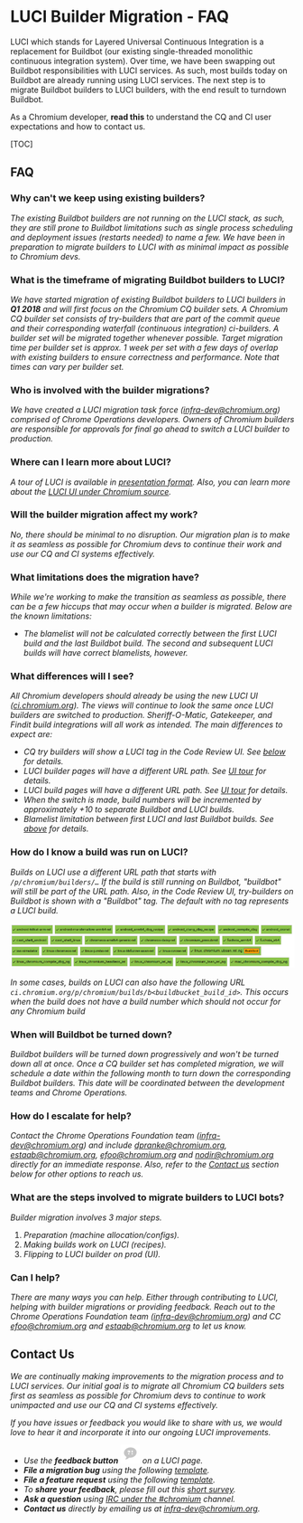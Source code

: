 # LUCI Builder Migration - FAQ

LUCI which stands for Layered Universal Continuous Integration is a replacement
for Buildbot (our existing single-threaded monolithic continuous integration
system). Over time, we have been swapping out Buildbot responsibilities with
LUCI services. As such, most builds today on Buildbot are already running using
LUCI services. The next step is to migrate Buildbot builders to LUCI builders,
with the end result to turndown Buildbot.

As a Chromium developer, **read this** to understand the CQ and CI
user expectations and how to contact us.

[TOC]

## FAQ

### **Why can't we keep using existing builders?**

_The existing Buildbot builders are not running on the LUCI stack, as such, they
are still prone to Buildbot limitations such as single process scheduling and
deployment issues (restarts needed) to name a few. We have been in preparation
to migrate builders to LUCI with as minimal impact as possible to Chromium devs._

### **What is the timeframe of migrating Buildbot builders to LUCI?**

*We have started migration of existing Buildbot builders to LUCI builders in
**Q1 2018** and will first focus on the Chromium CQ builder sets. A Chromium
CQ builder set consists of try-builders that are part of the commit queue and their
corresponding waterfall (continuous integration) ci-builders. A builder set will
be migrated together whenever possible. Target migration time per builder set is
approx. 1 week per set with a few days of overlap with existing builders to
ensure correctness and performance. Note that times can vary per builder set.*

### **Who is involved with the builder migrations?**

*We have created a LUCI migration task force
([infra-dev@chromium.org](mailto:infra-dev@chromium.org)) comprised of Chrome
Operations developers. Owners of Chromium builders are responsible for approvals
for final go ahead to switch a LUCI builder to production.*

### **Where can I learn more about LUCI?**

*A tour of LUCI is available in [presentation format](http://bit.ly/2kgyE9U).
Also, you can learn more about the [LUCI UI under Chromium
source](tour_of_luci_ui.md).*

### **Will the builder migration affect my work?**

*No, there should be minimal to no disruption. Our migration plan is to make it
as seamless as possible for Chromium devs to continue their work and use our CQ
and CI systems effectively.*

### **What limitations does the migration have?**

*While we're working to make the transition as seamless as possible, there can
be a few hiccups that may occur when a builder is migrated. Below are the
known limitations:*

* *The blamelist will not be calculated correctly between the first LUCI build
  and the last Buildbot build. The second and subsequent LUCI builds will have
  correct blamelists, however.*

### **What differences will I see?**

*All Chromium developers should already be using the new LUCI UI
([ci.chromium.org](https://ci.chromium.org)). The views will continue to look the
same once LUCI builders are switched to production. Sheriff-O-Matic,
Gatekeeper, and Findit build integrations will all work as intended. The
main differences to expect are:*

* *CQ try builders will show a LUCI tag in the Code Review UI. See
  [below](#How-do-I-know-a-build-was-run-on-LUCI) for details.*
* *LUCI builder pages will have a different URL path. See [UI
  tour](tour_of_luci_ui.md#builder-page)
  for details.*
* *LUCI build pages will have a different URL path. See
  [UI tour](tour_of_luci_ui.md#build-results-page)
  for details.*
* *When the switch is made, build numbers will be incremented
  by approximately +10 to separate Buildbot and LUCI
  builds.*
* *Blamelist limitation between first LUCI and last
  Buildbot builds. See
  [above](#What-limitations-does-the-migration-have) for
  details.*

### **How do I know a build was run on LUCI?**

*Builds on LUCI use a different URL path that
starts with `/p/chromium/builders/…`
If the build is still running on Buildbot,
"buildbot" will still be part of the URL path. Also, in
the Code Review UI, try-builders on Buildbot is shown
with a "Buildbot" tag. The default with no tag represents
a LUCI build.*

![LUCI Code Review UI Tag](images/LUCI-CodeReview-Tag.png)

*In some cases, builds on LUCI can also have the
following URL
`ci.chromium.org/p/chromium/builds/b<buildbucket_build_id>`.
This occurs when the build does not have a build number
which should not occur for any Chromium build*

### **When will Buildbot be turned down?**

_Buildbot builders will be turned down progressively and won't be turned down
all at once. Once a CQ builder set has completed migration, we will schedule a
date within the following month to turn down the corresponding Buildbot
builders. This date will be coordinated between the development teams and Chrome
Operations._

### **How do I escalate for help?**

_Contact the Chrome Operations Foundation team
([infra-dev@chromium.org](mailto:infra-dev@chromium.org)) and include
[dpranke@chromium.org](mailto:dpranke@chromium.org),
[estaab@chromium.org](mailto:estaab@chromium.org),
[efoo@chromium.org](mailto:efoo@chromium.org) and
[nodir@chromium.org](mailto:nodir@chromium.org) directly for an immediate
response. Also, refer to the [Contact us](#Contact-Us) section below for other
options to reach us._

### **What are the steps involved to migrate builders to LUCI bots?**

_Builder migration involves 3 major steps._
1. _Preparation (machine allocation/configs)._
2. _Making builds work on LUCI (recipes)._
3. _Flipping to LUCI builder on prod (UI)._

### **Can I help?**

_There are many ways you can help. Either through contributing to LUCI, helping
with builder migrations or providing feedback. Reach out to the Chrome
Operations Foundation team
([infra-dev@chromium.org](mailto:infra-dev@chromium.org)) and CC
[efoo@chromium.org](mailto:efoo@chromium.org) and
[estaab@chromium.org](mailto:estaab@chromium.org) to let us know._

## **Contact Us**

_We are continually making improvements to the migration process and to LUCI
services. Our initial goal is to migrate all Chromium CQ builders sets first as
seamless as possible for Chromium devs to continue to work unimpacted and use
our CQ and CI systems effectively._

_If you have issues or feedback you would like to share with us, we would love to
hear it and incorporate it into our ongoing LUCI improvements._

* _Use the __feedback button__ ![LUCI Feedback](images/LUCI-Feedback-Icon.png
"Feedback")
on a LUCI page._
* *__File a migration bug__ using the following
[template](https://bugs.chromium.org/p/chromium/issues/entry?labels=LUCI-Backlog,LUCI-Migrations&summary=[LUCI-Migration-Bug]%20Enter%20an%20one-line%20summary&components=Infra>Platform&cc=efoo@chromium.org,estaab@chromium.org,nodir@chromium.org&description=Please%20use%20this%20to%20template%20to%20file%20a%20bug%20into%20LUCI%20backlog.%20%20%0A%0AReminder%20to%20include%20the%20following%3A%0A-%20Description%20of%20issue%0A-%20Priority%0A-%20Is%20this%20a%20blocker...%0A-%20What%20builder%20is%20this%20bug%20blocking).*
* *__File a feature request__ using the following
[template](https://bugs.chromium.org/p/chromium/issues/entry?labels=LUCI-Backlog&summary=[LUCI-Feedback]%20Enter%20an%20one-line%20summary&components=Infra>Platform&cc=efoo@chromium.org,estaab@chromium.org,nodir@chromium.org&description=Please%20use%20this%20to%20template%20to%20file%20a%20feature%20request%20into%20LUCI%20backlog.%20%20%0A%0AReminder%20to%20include%20the%20following%3A%0A-%20Description%0A-%20Why%20this%20feature%20is%20needed).*
* *To __share your feedback__, please fill out this [short
survey](https://goo.gl/forms/YPO6XCQ3q47r00iw2).*
* *__Ask a question__ using [IRC under the #chromium](https://www.chromium.org/developers/irc) channel.*
* *__Contact us__ directly by emailing us at
[infra-dev@chromium.org](mailto:infra-dev@chromium.org).*


